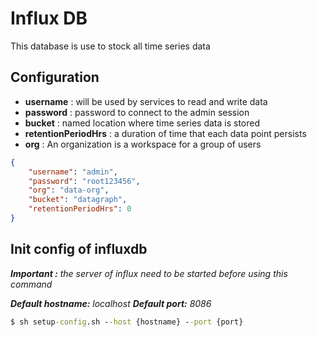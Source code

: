 # Influx DB

This database is use to stock all time series data

## Configuration
- **username** : will be used by services to read and write data
- **password** : password to connect to the admin session
- **bucket** : named location where time series data is stored
- **retentionPeriodHrs** : a duration of time that each data point persists
- **org** : An organization is a workspace for a group of users


```json
{
    "username": "admin",
    "password": "root123456",
    "org": "data-org",
    "bucket": "datagraph",
    "retentionPeriodHrs": 0
}
```

## Init config of influxdb 
***Important :**  the server of influx need to be started before using this command*

***Default hostname:**  localhost*
***Default port:**  8086*
```bat
$ sh setup-config.sh --host {hostname} --port {port}